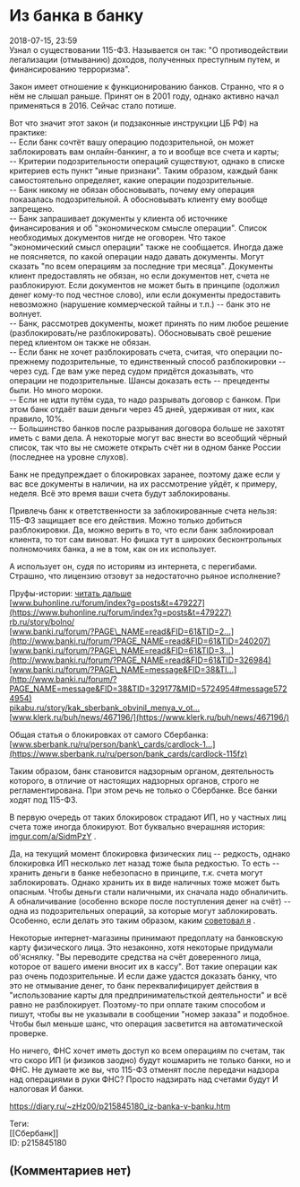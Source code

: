 Из банка в банку
================

  
2018-07-15, 23:59  
 Узнал о существовании 115-ФЗ. Называется он так: "О противодействии легализации (отмыванию) доходов, полученных преступным путем, и финансированию терроризма".   
   
 Закон имеет отношение к функционированию банков. Странно, что я о нём не слышал раньше. Принят он в 2001 году, однако активно начал применяться в 2016. Сейчас стало потише.   
   
 Вот что значит этот закон (и подзаконные инструкции ЦБ РФ) на практике:   
 -- Если банк сочтёт вашу операцию подозрительной, он может заблокировать вам онлайн-банкинг, а то и вообще все счета и карты;   
 -- Критерии подозрительности операций существуют, однако в списке критериев есть пункт "иные признаки". Таким образом, каждый банк самостоятельно определяет, какие операции подозрительные.   
 -- Банк никому не обязан обосновывать, почему ему операция показалась подозрительной. А обосновывать клиенту ему вообще запрещено.   
 -- Банк запрашивает документы у клиента об источнике финансирования и об "экономическом смысле операции". Список необходимых документов нигде не оговорен. Что такое "экономический смысл операции" также не сообщается. Иногда даже не поясняется, по какой операции надо давать документы. Могут сказать "по всем операциям за последние три месяца". Документы клиент предоставлять не обязан, но если документов нет, счета не разблокируют. Если документов не может быть в принципе (одолжил денег кому-то под честное слово), или если документы предоставить невозможно (нарушение коммерческой тайны и т.п.) -- банк это не волнует.   
 -- Банк, рассмотрев документы, может принять по ним любое решение (разблокировать/не разблокировать). Обосновывать своё решение перед клиентом он также не обязан.   
 -- Если банк не хочет разблокировать счета, считая, что операции по-прежнему подозрительные, то единственный способ разблокировки -- через суд. Где вам уже перед судом придётся доказывать, что операции не подозрительные. Шансы доказать есть -- прецеденты были. Но много мороки.   
 -- Если не идти путём суда, то надо разрывать договор с банком. При этом банк отдаёт ваши деньги через 45 дней, удерживая от них, как правило, 10%.   
 -- Большинство банков после разрывания договора больше не захотят иметь с вами дела. А некоторые могут вас внести во всеобщий чёрный список, так что вы не сможете открыть счёт ни в одном банке России (последнее на уровне слухов).   
   
 Банк не предупреждает о блокировках заранее, поэтому даже если у вас все документы в наличии, на их рассмотрение уйдёт, к примеру, неделя. Всё это время ваши счета будут заблокированы.   
   
 Привлечь банк к ответственности за заблокированные счета нельзя: 115-ФЗ защищает все его действия. Можно только добиться разблокировки. Да, можно верить в то, что если банк заблокировал клиента, то тот сам виноват. Но фишка тут в широких бесконтрольных полномочиях банка, а не в том, как он их использует.   
   
 А использует он, судя по историям из интернета, с перегибами. Страшно, что лицензию отзовут за недостаточно рьяное исполнение?   
   
 Пруфы-истории:  [читать дальше](https://zHz00.diary.ru/p215845180.htm?index=1#linkmore215845180m1)      
  [www.buhonline.ru/forum/index?g=posts&t=479227](https://www.buhonline.ru/forum/index?g=posts&t=479227)    
  [rb.ru/story/bolno/](https://rb.ru/story/bolno/)    
  [www.banki.ru/forum/?PAGE\_NAME=read&FID=61&TID=2...](http://www.banki.ru/forum/?PAGE_NAME=read&FID=61&TID=240207)    
  [www.banki.ru/forum/?PAGE\_NAME=read&FID=61&TID=3...](http://www.banki.ru/forum/?PAGE_NAME=read&FID=61&TID=326984)    
  [www.banki.ru/forum/?PAGE\_NAME=message&FID=38&TI...](http://www.banki.ru/forum/?PAGE_NAME=message&FID=38&TID=329177&MID=5724954#message5724954)    
  [pikabu.ru/story/kak\_sberbank\_obvinil\_menya\_v\_ot...](https://pikabu.ru/story/kak_sberbank_obvinil_menya_v_otmyivanii_sredstv_5258819)    
  [www.klerk.ru/buh/news/467196/](https://www.klerk.ru/buh/news/467196/)      
   
 Общая статья о блокировках от самого Сбербанка:  [www.sberbank.ru/ru/person/bank\_cards/cardlock-1...](https://www.sberbank.ru/ru/person/bank_cards/cardlock-115fz)    
   
 Таким образом, банк становится надзорным органом, деятельность которого, в отличие от настоящих надзорных органов, строго не регламентирована. При этом речь не только о Сбербанке. Все банки ходят под 115-ФЗ.   
   
 В первую очередь от таких блокировок страдают ИП, но у частных лиц счета тоже иногда блокируют. Вот буквально вчерашняя история:  [imgur.com/a/SidmPzY](https://imgur.com/a/SidmPzY)  .   
   
 Да, на текущий момент блокировка физических лиц -- редкость, однако блокировка ИП несколько лет назад тоже была редкостью. То есть -- хранить деньги в банке небезопасно в принципе, т.к. счета могут заблокировать. Однако хранить их в виде наличных тоже может быть опасным. Чтобы деньги стали наличными, их сначала надо обналичить. А обналичивание (особенно вскоре после поступления денег на счёт) -- одна из подозрительных операций, за которые могут заблокировать. Особенно, если делать это таким образом, каким  [советовал я](И%20даже%20за%20проигрыш,%20и%20за%20ничью)  .   
   
 Некоторые интернет-магазины принимают предоплату на банковскую карту физического лица. Это незаконно, хотя некоторые придумали об'яснялку. "Вы переводите средства на счёт доверенного лица, которое от вашего имени вносит их в кассу". Вот такие операции как раз очень подозрительные. И если даже удастся доказать банку, что это не отмывание денег, то банк переквалифицирует действия в "использование карты для предпринимательсткой деятельности" и всё равно не разблокирует. Поэтому-то при оплате таким способом и пишут, чтобы вы не указывали в сообщении "номер заказа" и подобное. Чтобы был меньше шанс, что операция засветится на автоматической проверке.   
   
 Но ничего, ФНС хочет иметь доступ ко всем операциям по счетам, так что скоро ИП (и физиков заодно) будут кошмарить не только банки, но и ФНС. Не думаете же вы, что 115-ФЗ отменят после передачи надзора над операциями в руки ФНС? Просто надзирать над счетами будут И налоговая И банки.   
  
<https://diary.ru/~zHz00/p215845180_iz-banka-v-banku.htm>  
  
Теги:  
[[Сбербанк]]  
ID: p215845180  


(Комментариев нет)
------------------